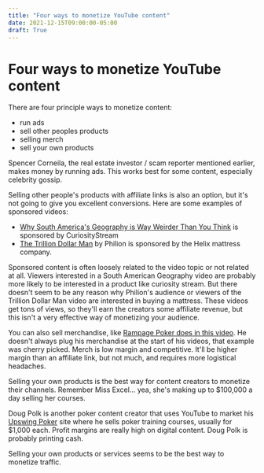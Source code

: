 ```yaml
---
title: "Four ways to monetize YouTube content"
date: 2021-12-15T09:00:00-05:00
draft: True
---
```


# Four ways to monetize YouTube content

There are four principle ways to monetize content:

* run ads
* sell other peoples products
* selling merch
* sell your own products

Spencer Corneila, the real estate investor / scam reporter mentioned earlier, makes money by running ads.  This works best for some content, especially celebrity gossip.

Selling other people's products with affiliate links is also an option, but it's not going to give you excellent conversions.  Here are some examples of sponsored videos:

* [Why South America's Geography is Way Weirder Than You Think](https://www.youtube.com/watch?v=W9fnmLPpAvM&ab_channel=RealLifeLore) is
sponsored by CuriosityStream
* [The Trillion Dollar Man](https://youtu.be/9bJy4U3gCwY) by Philion is sponsored by the Helix mattress company.

Sponsored content is often loosely related to the video topic or not related at all.  Viewers interested in a South American Geography video are probably more likely to be interested in a product like curiosity stream.  But there doesn't seem to be any reason why Philion's audience or viewers of the Trillion Dollar Man video are interested in buying a mattress.  These videos get tons of views, so they'll earn the creators some affiliate revenue, but this isn't a very effective way of monetizing your audience.

You can also sell merchandise, like [Rampage Poker does in this video](https://www.youtube.com/watch?v=A3GFsa2Uso4&ab_channel=Rampage).  He doesn't always plug his merchandise at the start of his videos, that example was cherry picked.  Merch is low margin and competitive.  It'll be higher margin than an affiliate link, but not much, and requires more logistical headaches.

Selling your own products is the best way for content creators to monetize their channels.  Remember Miss Excel... yea, she's making up to $100,000 a day selling her courses.

Doug Polk is another poker content creator that uses YouTube to market his [Upswing Poker](https://upswingpoker.com/) site where he sells poker training courses, usually for $1,000 each.  Profit margins are really high on digital content.  Doug Polk is probably printing cash.

Selling your own products or services seems to be the best way to monetize traffic.


